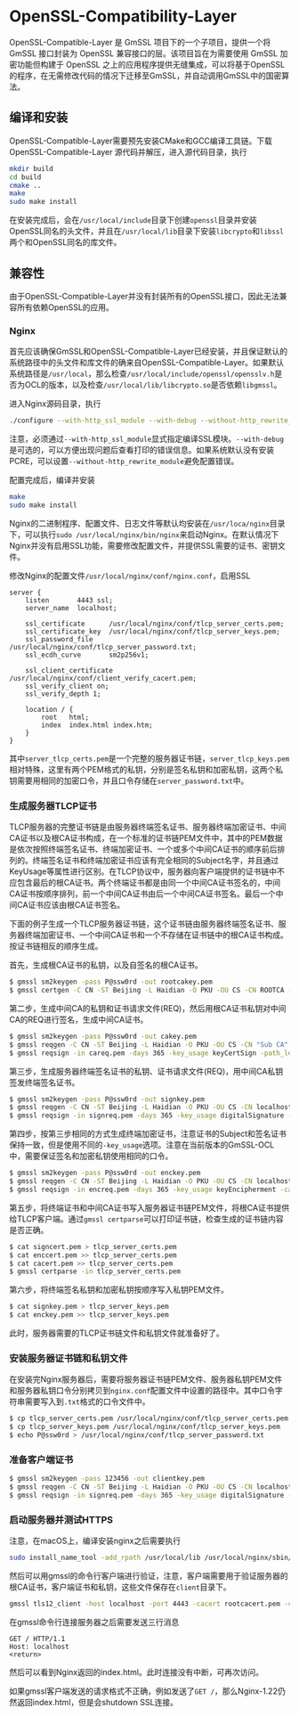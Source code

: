 # OpenSSL-Compatibility-Layer
OpenSSL-Compatible-Layer 是 GmSSL 项目下的一个子项目，提供一个将 GmSSL 接口封装为 OpenSSL 兼容接口的层。该项目旨在为需要使用 GmSSL 加密功能但构建于 OpenSSL 之上的应用程序提供无缝集成，可以将基于OpenSSL的程序，在无需修改代码的情况下迁移至GmSSL，并自动调用GmSSL中的国密算法。

## 编译和安装

OpenSSL-Compatible-Layer需要预先安装CMake和GCC编译工具链。下载 OpenSSL-Compatible-Layer 源代码并解压，进入源代码目录，执行

```bash
mkdir build
cd build
cmake ..
make
sudo make install
```

在安装完成后，会在`/usr/local/include`目录下创建`openssl`目录并安装OpenSSL同名的头文件，并且在`/usr/local/lib`目录下安装`libcrypto`和`libssl`两个和OpenSSL同名的库文件。

## 兼容性

由于OpenSSL-Compatible-Layer并没有封装所有的OpenSSL接口，因此无法兼容所有依赖OpenSSL的应用。

### Nginx

首先应该确保GmSSL和OpenSSL-Compatible-Layer已经安装，并且保证默认的系统路径中的头文件和库文件的确来自OpenSSL-Compatible-Layer。如果默认系统路径是`/usr/local`，那么检查`/usr/local/include/openssl/opensslv.h`是否为OCL的版本，以及检查`/usr/local/lib/libcrypto.so`是否依赖`libgmssl`。

进入Nginx源码目录，执行

```bash
./configure --with-http_ssl_module --with-debug --without-http_rewrite_module
```

注意，必须通过`--with-http_ssl_module`显式指定编译SSL模块。`--with-debug`是可选的，可以方便出现问题后查看打印的错误信息。如果系统默认没有安装PCRE，可以设置`--without-http_rewrite_module`避免配置错误。

配置完成后，编译并安装

```bash
make
sudo make install
```

Nginx的二进制程序、配置文件、日志文件等默认均安装在`/usr/loca/nginx`目录下，可以执行`sudo /usr/local/nginx/bin/nginx`来启动Nginx。在默认情况下Nginx并没有启用SSL功能，需要修改配置文件，并提供SSL需要的证书、密钥文件。

修改Nginx的配置文件`/usr/local/nginx/conf/nginx.conf`，启用SSL

```
server {
	listen       4443 ssl;
	server_name  localhost;

	ssl_certificate      /usr/local/nginx/conf/tlcp_server_certs.pem;
	ssl_certificate_key  /usr/local/nginx/conf/tlcp_server_keys.pem;
	ssl_password_file    /usr/local/nginx/conf/tlcp_server_password.txt;
	ssl_ecdh_curve       sm2p256v1;

	ssl_client_certificate /usr/local/nginx/conf/client_verify_cacert.pem;
	ssl_verify_client on;
	ssl_verify_depth 1;

	location / {
		root   html;
		index  index.html index.htm;
	}
}
```

其中`server_tlcp_certs.pem`是一个完整的服务器证书链，`server_tlcp_keys.pem`相对特殊，这里有两个PEM格式的私钥，分别是签名私钥和加密私钥，这两个私钥需要用相同的加密口令，并且口令存储在`server_password.txt`中。



### 生成服务器TLCP证书

TLCP服务器的完整证书链是由服务器终端签名证书、服务器终端加密证书、中间CA证书以及根CA证书构成，在一个标准的证书链PEM文件中，其中的PEM数据是依次按照终端签名证书、终端加密证书、一个或多个中间CA证书的顺序前后排列的。终端签名证书和终端加密证书应该有完全相同的Subject名字，并且通过KeyUsage等属性进行区别。在TLCP协议中，服务器向客户端提供的证书链中不应包含最后的根CA证书。两个终端证书都是由同一个中间CA证书签名的，中间CA证书按顺序排列，前一个中间CA证书由后一个中间CA证书签名。最后一个中间CA证书应该由根CA证书签名。

下面的例子生成一个TLCP服务器证书链，这个证书链由服务器终端签名证书、服务器终端加密证书、一个中间CA证书和一个不存储在证书链中的根CA证书构成。按证书链相反的顺序生成。

首先，生成根CA证书的私钥，以及自签名的根CA证书。

```bash
$ gmssl sm2keygen -pass P@ssw0rd -out rootcakey.pem
$ gmssl certgen -C CN -ST Beijing -L Haidian -O PKU -OU CS -CN ROOTCA -days 3650 -key rootcakey.pem -pass 1234 -out rootcacert.pem -key_usage keyCertSign -key_usage cRLSign -ca
```

第二步，生成中间CA的私钥和证书请求文件(REQ)，然后用根CA证书私钥对中间CA的REQ进行签名，生成中间CA证书。

```bash
$ gmssl sm2keygen -pass P@ssw0rd -out cakey.pem
$ gmssl reqgen -C CN -ST Beijing -L Haidian -O PKU -OU CS -CN "Sub CA" -key cakey.pem -pass P@ssw0rd -out careq.pem
$ gmssl reqsign -in careq.pem -days 365 -key_usage keyCertSign -path_len_constraint 0 -cacert rootcacert.pem -key rootcakey.pem -pass P@ssw0rd -out cacert.pem -ca
```

第三步，生成服务器终端签名证书的私钥、证书请求文件(REQ)，用中间CA私钥签发终端签名证书。

```bash
$ gmssl sm2keygen -pass P@ssw0rd -out signkey.pem
$ gmssl reqgen -C CN -ST Beijing -L Haidian -O PKU -OU CS -CN localhost -key signkey.pem -pass P@ssw0rd -out signreq.pem
$ gmssl reqsign -in signreq.pem -days 365 -key_usage digitalSignature -cacert cacert.pem -key cakey.pem -pass P@ssw0rd -out signcert.pem
```

第四步，按第三步相同的方式生成终端加密证书，注意证书的Subject和签名证书保持一致，但是使用不同的`-key_usage`选项。注意在当前版本的GmSSL-OCL中，需要保证签名和加密私钥使用相同的口令。

```bash
$ gmssl sm2keygen -pass P@ssw0rd -out enckey.pem
$ gmssl reqgen -C CN -ST Beijing -L Haidian -O PKU -OU CS -CN localhost -key enckey.pem -pass P@ssw0rd -out encreq
$ gmssl reqsign -in encreq.pem -days 365 -key_usage keyEncipherment -cacert cacert.pem -key cakey.pem -pass P@ssw0rd -out enccert.pem
```

第五步，将终端证书和中间CA证书写入服务器证书链PEM文件，将根CA证书提供给TLCP客户端。通过`gmssl certparse`可以打印证书链，检查生成的证书链内容是否正确。

```bash
$ cat signcert.pem > tlcp_server_certs.pem
$ cat enccert.pem >> tlcp_server_certs.pem
$ cat cacert.pem >> tlcp_server_certs.pem
$ gmssl certparse -in tlcp_server_certs.pem
```

第六步，将终端签名私钥和加密私钥按顺序写入私钥PEM文件。

```bash
$ cat signkey.pem > tlcp_server_keys.pem
$ cat enckey.pem >> tlcp_server_keys.pem
```

此时，服务器需要的TLCP证书链文件和私钥文件就准备好了。

### 安装服务器证书链和私钥文件

在安装完Nginx服务器后，需要将服务器证书链PEM文件、服务器私钥PEM文件和服务器私钥口令分别拷贝到`nginx.conf`配置文件中设置的路径中。其中口令字符串需要写入到`.txt`格式的口令文件中。

```bash
$ cp tlcp_server_certs.pem /usr/local/nginx/conf/tlcp_server_certs.pem
$ cp tlcp_server_keys.pem /usr/local/nginx/conf/tlcp_server_keys.pem
$ echo P@ssw0rd > /usr/local/nginx/conf/tlcp_server_password.txt
```

### 准备客户端证书

```bash
$ gmssl sm2keygen -pass 123456 -out clientkey.pem
$ gmssl reqgen -C CN -ST Beijing -L Haidian -O PKU -OU CS -CN localhost -key clientkey.pem -pass 123456 -out clientreq.pem
$ gmssl reqsign -in signreq.pem -days 365 -key_usage digitalSignature -cacert cacert.pem -key cakey.pem -pass P@ssw0rd -out clientcert.pem
```



### 启动服务器并测试HTTPS

注意，在macOS上，编译安装nginx之后需要执行

```bash
sudo install_name_tool -add_rpath /usr/local/lib /usr/local/nginx/sbin/nginx
```

然后可以用gmssl的命令行客户端进行验证，注意，客户端需要用于验证服务器的根CA证书，客户端证书和私钥，这些文件保存在`client`目录下。

```bash
gmssl tls12_client -host localhost -port 4443 -cacert rootcacert.pem -cert clientcert.pem -key clientkey.pem -pass 1234
```

在gmssl命令行连接服务器之后需要发送三行消息

```
GET / HTTP/1.1
Host: localhost
<return>
```

然后可以看到Nginx返回的index.html。此时连接没有中断，可再次访问。

如果gmssl客户端发送的请求格式不正确，例如发送了`GET /`，那么Nginx-1.22仍然返回index.html，但是会shutdown SSL连接。



